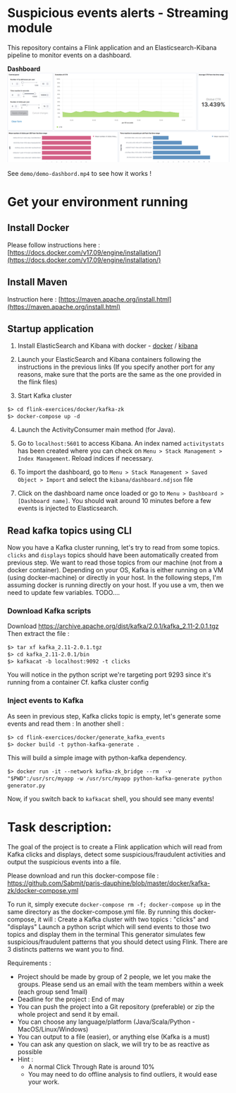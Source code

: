 # Suspicious events alerts - Streaming module

This repository contains a Flink application and an Elasticsearch-Kibana pipeline to monitor events on a dashboard.

**Dashboard**
![alt text](./quickstart/data/dashboard.png)

See ```demo/demo-dashbord.mp4``` to see how it works !

# Get your environment running

## Install Docker

Please follow instructions here : [https://docs.docker.com/v17.09/engine/installation/](https://docs.docker.com/v17.09/engine/installation/)

## Install Maven

Instruction here : [https://maven.apache.org/install.html](https://maven.apache.org/install.html)

## Startup application

1. Install ElasticSearch and Kibana with docker - [docker](https://www.elastic.co/guide/en/elasticsearch/reference/current/docker.html) / [kibana](https://www.elastic.co/guide/en/kibana/current/docker.html)

2. Launch your ElasticSearch and Kibana containers following the instructions in the previous links (If you specify another port for any reasons, make sure that the ports are the same as the one provided in the flink files)

3. Start Kafka cluster

```
$> cd flink-exercices/docker/kafka-zk
$> docker-compose up -d
```

4. Launch the ActivityConsumer main method (for Java).

5. Go to `localhost:5601` to access Kibana. An index named `activitystats` has been created where you can check on
`Menu > Stack Management > Index Management`. Reload indices if necessary.

6. To import the dashboard, go to `Menu > Stack Management > Saved Object > Import` and select the `kibana/dashboard.ndjson` file

7. Click on the dashboard name once loaded or go to `Menu > Dashboard > [Dashboard name]`. You should wait around 10 minutes before a few events is injected to Elasticsearch.


## Read kafka topics using CLI

Now you have a Kafka cluster running, let's try to read from some topics.
`clicks` and `displays` topics should have been automatically created from previous step.
We want to read those topics from our machine (not from a docker container).
Depending on your OS, Kafka is either running on a VM (using docker-machine) or directly in your host.
In the following steps, I'm assuming docker is running directly on your host.
If you use a vm, then we need to update few variables.
TODO....

### Download Kafka scripts
Download https://archive.apache.org/dist/kafka/2.0.1/kafka_2.11-2.0.1.tgz
Then extract the file :
```
$> tar xf kafka_2.11-2.0.1.tgz
$> cd kafka_2.11-2.0.1/bin
$> kafkacat -b localhost:9092 -t clicks
```

You will notice in the python script we're targeting port 9293 since it's running from a container
Cf. kafka cluster config

### Inject events to Kafka

As seen in previous step, Kafka clicks topic is empty, let's generate some events and read them :
In another shell :
```
$> cd flink-exercices/docker/generate_kafka_events
$> docker build -t python-kafka-generate .
```
This will build a simple image with python-kafka dependency.
```
$> docker run -it --network kafka-zk_bridge --rm  -v "$PWD":/usr/src/myapp -w /usr/src/myapp python-kafka-generate python generator.py
```

Now, if you switch back to `kafkacat` shell, you should see many events!


# Task description:

The goal of the project is to create a Flink application which will read from Kafka clicks and displays, detect some suspicious/fraudulent activities and output the suspicious events into a file.

Please download and run this docker-compose file : https://github.com/Sabmit/paris-dauphine/blob/master/docker/kafka-zk/docker-compose.yml

To run it, simply execute `docker-compose rm -f; docker-compose up` in the same directory as the docker-compose.yml file.
By running this docker-compose, it will :
Create a Kafka cluster with two topics : "clicks" and "displays"
Launch a python script which will send events to those two topics and display them in the terminal
This generator simulates few suspicious/fraudulent patterns that you should detect using Flink.
There are 3 distincts patterns we want you to find.

Requirements :
* Project should be made by group of 2 people, we let you make the groups. Please send us an email with the team members within a week (each group send 1mail)
* Deadline for the project : End of may
* You can push the project into a Git repository (preferable) or zip the whole project and send it by email.
* You can choose any language/platform (Java/Scala/Python - MacOS/Linux/Windows)
* You can output to a file (easier), or anything else (Kafka is a must)
* You can ask any question on slack, we will try to be as reactive as possible
* Hint :
  * A normal Click Through Rate is around 10%
  * You may need to do offline analysis to find outliers, it would ease your work.
